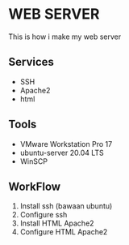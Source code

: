 
# WEB SERVER

This is how i make my web server


## Services

 - SSH
 - Apache2
 - html


## Tools
- VMware Workstation Pro 17
- ubuntu-server 20.04 LTS
- WinSCP
## WorkFlow
1. Install ssh (bawaan ubuntu)
2. Configure ssh
3. Install HTML Apache2
4. Configure HTML Apache2
